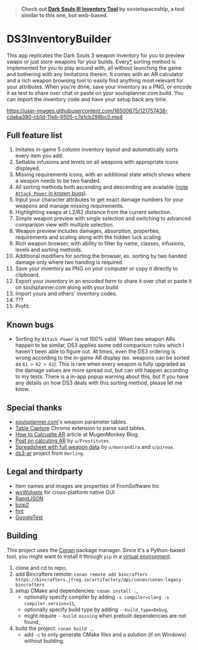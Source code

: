 > #### Check out [Dark Souls III Inventory Tool](https://ds3-inventory.nyasu.business/) by sovietspaceship, a tool similar to this one, but web-based.

# DS3InventoryBuilder

This app replicates the Dark Souls 3 weapon inventory for you to preview swaps or just store weapons for your builds.
Every[\*](#known-bugs) sorting method is implemented for you to play around with, all without launching the game and bothering with any limitations therein.
It comes with an AR calculator and a rich weapon browsing tool to easily find anything most relevant for your attributes.
When you're done, save your inventory as a PNG, or encode it as text to share over chat or paste on your soulsplanner.com build.
You can import the inventory code and have your setup back any time.

https://user-images.githubusercontent.com/16500675/121757438-cdaba380-cb1d-11eb-9505-c7e1cb298bc0.mp4

## Full feature list
1. Imitates in-game 5 column inventory layout and automatically sorts every item you add.
2. Settable infusions and levels on all weapons with appropriate icons displayed.
3. Missing requirements icons, with an additional state which shows where a weapon needs to be two handed.
4. All sorting methods both ascending and descending are available ([note `Attack Power` in known bugs](#known-bugs)).
5. Input your character attributes to get exact damage numbers for your weapons and manage missing requirements.
6. Highlighting swaps at L2/R2 distance from the current selection.
7. Simple weapon preview with single selection and switching to advanced comparison view with multiple selection.
8. Weapon preview includes damages, absorption, properties, requirements and scaling along with the hidden luck scaling.
9. Rich weapon browser, with ability to filter by name, classes, infusions, levels and sorting methods.
10. Additional modifiers for sorting the browser, ex. sorting by two handed damage only where two handing is required.
11. Save your inventory as PNG on your computer or copy it directly to clipboard.
12. Export your inventory in an encoded form to share it over chat or paste it on soulsplanner.com along with your build.
13. Import yours and others' inventory codes.
14. ???
15. Profit.

## Known bugs
* Sorting by `Attack Power` is not 100% valid.
When two weapon ARs happen to be similar, DS3 applies some odd comparison rules which I haven't been able to figure out.
At times, even the DS3 ordering is wrong according to the in-game AR display (ex. weapons can be sorted as `61 > 62 > 61`).
This is rare when every weapon is fully upgraded as the damage values are more spread out, but can still happen according to my tests.
There is a in-app popup warning about this, but if you have any details on how DS3 deals with this sorting method, please let me know.

## Special thanks
* [soulsplanner.com](https://soulsplanner.com)'s weapon parameter tables.
* [Table Capture](https://chrome.google.com/webstore/detail/table-capture/iebpjdmgckacbodjpijphcplhebcmeop) Chrome extension to parse said tables.
* [How to Calcualte AR](https://blog.mugenmonkey.com/2016/07/22/how-to-calculate-ar.html) article at MugenMonkey Blog.
* [Post on calcuting AR](https://www.reddit.com/r/darksouls3/comments/4gqrpy/how_to_calculate_attack_rating_of_any_weapon_at/) by `u/Frostitutes`.
* [Spreadsheet with full weapon data](https://www.reddit.com/r/darksouls3/comments/4j3o40/spreadsheet_with_full_ar_calculation/) by `u/monrandira` and `u/pireax`.
* [ds3-ar](https://github.com/Derling/ds3-ar/tree/master/src) project from `Derling`.

## Legal and thirdparty
* Item names and images are properties of FromSoftware Inc
* [wxWidgets](https://www.wxwidgets.org/) for cross-platform native GUI
* [RapidJSON](https://rapidjson.org/)
* [bzip2](https://www.sourceware.org/bzip2/)
* [fmt](https://github.com/fmtlib/fmt)
* [GoogleTest](https://github.com/google/googletest)

## Building
This project uses the [Conan](https://docs.conan.io/en/latest/installation.html) package manager.
Since it's a Python-based tool, you might want to install it through `pip` in a [virtual environment](https://packaging.python.org/guides/installing-using-pip-and-virtual-environments/#creating-a-virtual-environment).
1. clone and cd to repo,
1. add Bincrafters remote: `conan remote add bincrafters https://bincrafters.jfrog.io/artifactory/api/conan/conan-legacy-bincrafters`
1. setup CMake and dependencies: `conan install .`,
    * optionally specify compiler by adding `-s compiler=clang -s compiler.version=11`,
    * optionally specify build type by adding `--build_type=Debug`,
    * might require `--build missing` when prebuilt dependencies are not found,
1. build the project: `conan build .`,
    * add `-c` to only generate CMake files and a solution (if on Windows) without building.
